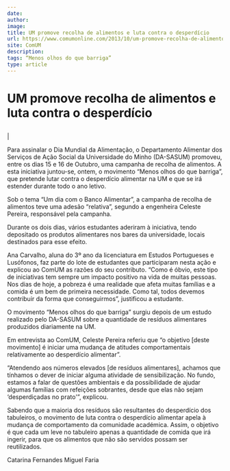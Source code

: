```yaml
---
date: 
author: 
image: 
title: UM promove recolha de alimentos e luta contra o desperdício
url: https://www.comumonline.com/2013/10/um-promove-recolha-de-alimentos-e-luta-contra-o-desperdicio/
site: ComUM
description: 
tags: “Menos olhos do que barriga”
type: article
---
```



# UM promove recolha de alimentos e luta contra o desperdício

## 

 | 

Para assinalar o Dia Mundial da Alimentação, o Departamento Alimentar dos Serviços de Ação Social da Universidade do Minho (DA-SASUM) promoveu, entre os dias 15 e 16 de Outubro, uma campanha de recolha de alimentos. A esta iniciativa juntou-se, ontem, o movimento “Menos olhos do que barriga”, que pretende lutar contra o desperdício alimentar na UM e que se irá estender durante todo o ano letivo.

Sob o tema “Um dia com o Banco Alimentar”, a campanha de recolha de alimentos teve uma adesão “relativa”, segundo a engenheira Celeste Pereira, responsável pela campanha.

Durante os dois dias, vários estudantes aderiram à iniciativa, tendo depositado os produtos alimentares nos bares da universidade, locais destinados para esse efeito.

Ana Carvalho, aluna do 3º ano da licenciatura em Estudos Portugueses e Lusófonos, faz parte do lote de estudantes que participaram nesta ação e explicou ao ComUM as razões do seu contributo. “Como é óbvio, este tipo de iniciativas tem sempre um impacto positivo na vida de muitas pessoas. Nos dias de hoje, a pobreza é uma realidade que afeta muitas famílias e a comida é um bem de primeira necessidade. Como tal, todos devemos contribuir da forma que conseguirmos”, justificou a estudante.

O movimento “Menos olhos do que barriga” surgiu depois de um estudo realizado pelo DA-SASUM sobre a quantidade de resíduos alimentares produzidos diariamente na UM.

Em entrevista ao ComUM, Celeste Pereira referiu que “o objetivo [deste movimento] é iniciar uma mudança de atitudes comportamentais relativamente ao desperdício alimentar”.

“Atendendo aos números elevados [de resíduos alimentares], achamos que tínhamos o dever de iniciar alguma atividade de sensibilização. No fundo, estamos a falar de questões ambientais e da possibilidade de ajudar algumas famílias com refeições sobrantes, desde que elas não sejam ‘desperdiçadas no prato'”, explicou.

Sabendo que a maioria dos resíduos são resultantes do desperdício dos tabuleiros, o movimento de luta contra o desperdício alimentar apela à mudança de comportamento da comunidade académica. Assim, o objetivo é que cada um leve no tabuleiro apenas a quantidade de comida que irá ingerir, para que os alimentos que não são servidos possam ser reutilizados.

Catarina Fernandes
Miguel Faria

